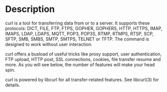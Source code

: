 # Description

curl is a tool for transferring data from or to a server. It supports these protocols: DICT, FILE, FTP, FTPS, GOPHER, GOPHERS, HTTP, HTTPS, IMAP, IMAPS, LDAP, LDAPS, MQTT, POP3, POP3S, RTMP, RTMPS, RTSP, SCP, SFTP, SMB, SMBS, SMTP, SMTPS, TELNET or TFTP. The command is designed to work without user interaction.

curl offers a busload of useful tricks like proxy support, user authentication, FTP upload, HTTP post, SSL connections, cookies, file transfer resume and more. As you will see below, the number of features will make your head spin.

curl is powered by libcurl for all transfer-related features. See libcurl(3) for details.
